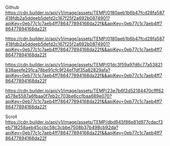 Github
https://cdn.builder.io/api/v1/image/assets/TEMP/0180aeb1b6b47fcd28fa587418fdb2a5ddeeb5defd2c167f25f2a692b0874901?apiKey=0eb77c1c7aeb4ff786477894168da22f&&apiKey=0eb77c1c7aeb4ff786477894168da22f


https://cdn.builder.io/api/v1/image/assets/TEMP/0180aeb1b6b47fcd28fa587418fdb2a5ddeeb5defd2c167f25f2a692b0874901?apiKey=0eb77c1c7aeb4ff786477894168da22f&&apiKey=0eb77c1c7aeb4ff786477894168da22f

https://cdn.builder.io/api/v1/image/assets/TEMP/01dc3f59a97d6c77a53821838aeefe291ca78be91cfc9f24ef7df35a82829afa?apiKey=0eb77c1c7aeb4ff786477894168da22f&&apiKey=0eb77c1c7aeb4ff786477894168da22f

https://cdn.builder.io/api/v1/image/assets/TEMP/23e7b6f2d52184470cfff62a578e5587a6fbaa0f7eb2c703be6ccfbaa689e070?apiKey=0eb77c1c7aeb4ff786477894168da22f&&apiKey=0eb77c1c7aeb4ff786477894168da22f


Scroll
https://cdn.builder.io/api/v1/image/assets/TEMP/dbd945f86e81d977cdacf3eb718258aeb45ccbc58c3cbbe7508b37b498cb92da?apiKey=0eb77c1c7aeb4ff786477894168da22f&&apiKey=0eb77c1c7aeb4ff786477894168da22f